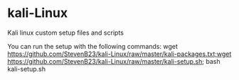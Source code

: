 # kali-Linux
Kali linux custom setup files and scripts

You can run the setup with the following commands:
wget https://github.com/StevenB23/kali-Linux/raw/master/kali-packages.txt;wget https://github.com/StevenB23/kali-Linux/raw/master/kali-setup.sh; bash kali-setup.sh
